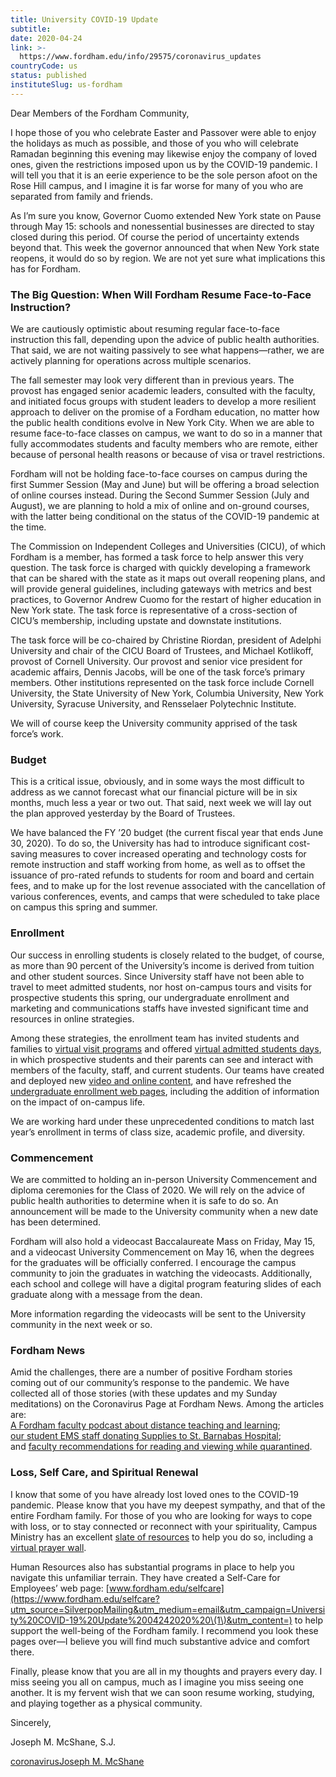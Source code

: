 ```yaml
---
title: University COVID-19 Update
subtitle: 
date: 2020-04-24
link: >-
  https://www.fordham.edu/info/29575/coronavirus_updates
countryCode: us
status: published
instituteSlug: us-fordham
---
```

Dear Members of the Fordham Community,

I hope those of you who celebrate Easter and Passover were able to enjoy the holidays as much as possible, and those of you who will celebrate Ramadan beginning this evening may likewise enjoy the company of loved ones, given the restrictions imposed upon us by the COVID-19 pandemic. I will tell you that it is an eerie experience to be the sole person afoot on the Rose Hill campus, and I imagine it is far worse for many of you who are separated from family and friends.

As I’m sure you know, Governor Cuomo extended New York state on Pause through May 15: schools and nonessential businesses are directed to stay closed during this period. Of course the period of uncertainty extends beyond that. This week the governor announced that when New York state reopens, it would do so by region. We are not yet sure what implications this has for Fordham.

### The Big Question: When Will Fordham Resume Face-to-Face Instruction?

We are cautiously optimistic about resuming regular face-to-face instruction this fall, depending upon the advice of public health authorities. That said, we are not waiting passively to see what happens—rather, we are actively planning for operations across multiple scenarios.

The fall semester may look very different than in previous years. The provost has engaged senior academic leaders, consulted with the faculty, and initiated focus groups with student leaders to develop a more resilient approach to deliver on the promise of a Fordham education, no matter how the public health conditions evolve in New York City. When we are able to resume face-to-face classes on campus, we want to do so in a manner that fully accommodates students and faculty members who are remote, either because of personal health reasons or because of visa or travel restrictions.

Fordham will not be holding face-to-face courses on campus during the first Summer Session (May and June) but will be offering a broad selection of online courses instead. During the Second Summer Session (July and August), we are planning to hold a mix of online and on-ground courses, with the latter being conditional on the status of the COVID-19 pandemic at the time.

The Commission on Independent Colleges and Universities (CICU), of which Fordham is a member, has formed a task force to help answer this very question. The task force is charged with quickly developing a framework that can be shared with the state as it maps out overall reopening plans, and will provide general guidelines, including gateways with metrics and best practices, to Governor Andrew Cuomo for the restart of higher education in New York state. The task force is representative of a cross-section of CICU’s membership, including upstate and downstate institutions.

The task force will be co-chaired by Christine Riordan, president of Adelphi University and chair of the CICU Board of Trustees, and Michael Kotlikoff, provost of Cornell University. Our provost and senior vice president for academic affairs, Dennis Jacobs, will be one of the task force’s primary members. Other institutions represented on the task force include Cornell University, the State University of New York, Columbia University, New York University, Syracuse University, and Rensselaer Polytechnic Institute.

We will of course keep the University community apprised of the task force’s work.

### Budget

This is a critical issue, obviously, and in some ways the most difficult to address as we cannot forecast what our financial picture will be in six months, much less a year or two out. That said, next week we will lay out the plan approved yesterday by the Board of Trustees.

We have balanced the FY ’20 budget (the current fiscal year that ends June 30, 2020). To do so, the University has had to introduce significant cost-saving measures to cover increased operating and technology costs for remote instruction and staff working from home, as well as to offset the issuance of pro-rated refunds to students for room and board and certain fees, and to make up for the lost revenue associated with the cancellation of various conferences, events, and camps that were scheduled to take place on campus this spring and summer.

### Enrollment

Our success in enrolling students is closely related to the budget, of course, as more than 90 percent of the University’s income is derived from tuition and other student sources. Since University staff have not been able to travel to meet admitted students, nor host on-campus tours and visits for prospective students this spring, our undergraduate enrollment and marketing and communications staffs have invested significant time and resources in online strategies.

Among these strategies, the enrollment team has invited students and families to [virtual visit programs](https://admission.fordham.edu/portal/virtualevents?_ga=2.177967589.1575124446.1586786200-879501082.1585952597&utm_source=SilverpopMailing&utm_medium=email&utm_campaign=University%20COVID-19%20Update%2004242020%20\(1\)&utm_content=) and offered [virtual admitted students days](https://www.fordham.edu/info/20530/visit/10374/admitted_student_days?utm_source=SilverpopMailing&utm_medium=email&utm_campaign=University%20COVID-19%20Update%2004242020%20\(1\)&utm_content=), in which prospective students and their parents can see and interact with members of the faculty, staff, and current students. Our teams have created and deployed new [video and online content](https://www.web.fordham.edu/homepage/6940/virtual_admitted_student_day?utm_source=SilverpopMailing&utm_medium=email&utm_campaign=University%20COVID-19%20Update%2004242020%20\(1\)&utm_content=), and have refreshed the [undergraduate enrollment web pages](https://www.fordham.edu/info/21656/admitted_students/10350/admitted_and_enrolling_student_expectations?utm_source=SilverpopMailing&utm_medium=email&utm_campaign=University%20COVID-19%20Update%2004242020%20\(1\)&utm_content=), including the addition of information on the impact of on-campus life.

We are working hard under these unprecedented conditions to match last year’s enrollment in terms of class size, academic profile, and diversity.

### Commencement

We are committed to holding an in-person University Commencement and diploma ceremonies for the Class of 2020. We will rely on the advice of public health authorities to determine when it is safe to do so. An announcement will be made to the University community when a new date has been determined.

Fordham will also hold a videocast Baccalaureate Mass on Friday, May 15, and a videocast University Commencement on May 16, when the degrees for the graduates will be officially conferred. I encourage the campus community to join the graduates in watching the videocasts. Additionally, each school and college will have a digital program featuring slides of each graduate along with a message from the dean.

More information regarding the videocasts will be sent to the University community in the next week or so.

### Fordham News

Amid the challenges, there are a number of positive Fordham stories coming out of our community’s response to the pandemic. We have collected all of those stories (with these updates and my Sunday meditations) on the Coronavirus Page at Fordham News. Among the articles are:  
[A Fordham faculty podcast about distance teaching and learning](https://news.fordham.edu/university-news/new-podcast-aims-to-assist-faculty-with-shift-to-distance-learning/?utm_source=SilverpopMailing&utm_medium=email&utm_campaign=University%20COVID-19%20Update%2004242020%20\(1\)&utm_content=);  
[our student EMS staff donating Supplies to St. Barnabas Hospital](https://news.fordham.edu/university-news/new-podcast-aims-to-assist-faculty-with-shift-to-distance-learning/?utm_source=SilverpopMailing&utm_medium=email&utm_campaign=University%20COVID-19%20Update%2004242020%20\(1\)&utm_content=);  
and [faculty recommendations for reading and viewing while quarantined](https://news.fordham.edu/arts-and-culture/what-to-read-and-watch-during-quarantine/?utm_source=SilverpopMailing&utm_medium=email&utm_campaign=University%20COVID-19%20Update%2004242020%20\(1\)&utm_content=).

### Loss, Self Care, and Spiritual Renewal

I know that some of you have already lost loved ones to the COVID-19 pandemic. Please know that you have my deepest sympathy, and that of the entire Fordham family. For those of you who are looking for ways to cope with loss, or to stay connected or reconnect with your spirituality, Campus Ministry has an excellent [slate of resources](https://www.fordham.edu/info/29660/campus_ministry_during_covid-19?utm_source=SilverpopMailing&utm_medium=email&utm_campaign=University%20COVID-19%20Update%2004242020%20\(1\)&utm_content=) to help you do so, including a [virtual prayer wall](https://padlet.com/FordhamCampusMinistry/inkhmwu4ucnx).

Human Resources also has substantial programs in place to help you navigate this unfamiliar terrain. They have created a Self-Care for Employees’ web page: [www.fordham.edu/selfcare](https://www.fordham.edu/selfcare?utm_source=SilverpopMailing&utm_medium=email&utm_campaign=University%20COVID-19%20Update%2004242020%20\(1\)&utm_content=) to help support the well-being of the Fordham family. I recommend you look these pages over—I believe you will find much substantive advice and comfort there.

Finally, please know that you are all in my thoughts and prayers every day. I miss seeing you all on campus, much as I imagine you miss seeing one another. It is my fervent wish that we can soon resume working, studying, and playing together as a physical community.

Sincerely,

Joseph M. McShane, S.J.

[coronavirus](https://news.fordham.edu/tag/coronavirus/)[Joseph M. McShane](https://news.fordham.edu/tag/joseph-m-mcshane/)
